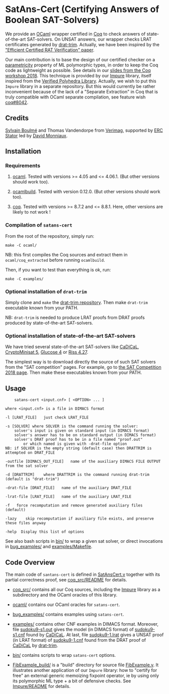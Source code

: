 # SatAns-Cert (Certifying Answers of Boolean SAT-Solvers)

We provide an [OCaml](http://ocaml.org/) wrapper certified in [Coq](https://coq.inria.fr/) to check answers of state-of-the-art SAT-solvers.
On UNSAT answers, our wrapper checks LRAT certificates generated by [drat-trim](https://github.com/marijnheule/drat-trim).
Actually, we have been inspired by the ["Efficient Certified RAT Verification" paper](https://imada.sdu.dk/~petersk/lrat).

Our main contribution is to base the design of our certified checker on a [parametricity](http://homepages.inf.ed.ac.uk/wadler/topics/parametricity.html) property of ML polymorphic types, in order to keep the Coq code as lightweight as possible.
See details in our [slides from the Coq workshop 2018](https://coqworkshop2018.inria.fr/files/2018/07/coq2018_talk_boulme.pdf).
This technique is provided by our [Impure](coq_src/Impure) library, itself inspired from the [Verified Polyhedra Library](https://github.com/VERIMAG-Polyhedra/VPL). Actually, we wish to put this `Impure` library in a separate repository. But this would currently be rather inconvenient because of the lack of a "Separate Extraction" in Coq that is truly compatible with OCaml separate compilation, see feature wish [coq#8042](https://github.com/coq/coq/issues/8042).

## Credits

[Sylvain Boulmé](mailto:Sylvain.Boulme@univ-grenoble-alpes.fr) and Thomas Vandendorpe from [Verimag](http://www-verimag.imag.fr/), supported by [ERC Stator](http://stator.imag.fr/w/index.php/Main_Page)
led by [David Monniaux](http://www-verimag.imag.fr/~monniaux/).

## Installation

### Requirements

1. [ocaml](https://ocaml.org/docs/install.html). Tested with versions >= 4.05 and <= 4.06.1. (But other versions should work too).

2. [ocamlbuild](https://github.com/ocaml/ocamlbuild). Tested with version 0.12.0. (But other versions should work too).

3. [coq](https://coq.inria.fr/). Tested with versions >= 8.7.2 and <= 8.8.1. Here, other versions are likely to not work !

### Compilation of `satans-cert`

From the root of the repository, simply run:

    make -C ocaml/

NB: this first compiles the Coq sources and extract them in `ocaml/coq_extracted` before running `ocamlbuild`.

Then, if you want to test than everything is ok, run:

    make -C examples/

### Optional installation of `drat-trim`

Simply clone and `make` the [drat-trim repository](https://github.com/marijnheule/drat-trim).
Then make `drat-trim` executable known from your PATH.

NB: `drat-trim` is needed to produce LRAT proofs from DRAT proofs produced by state-of-the-art SAT-solvers.

### Optional installation of state-of-the-art SAT-solvers

We have tried several state-of-the-art SAT-solvers like [CaDiCaL](http://fmv.jku.at/cadical/), [CryptoMinisat 5](https://github.com/msoos/cryptominisat),
[Glucose 4](http://www.labri.fr/perso/lsimon/glucose/) or [Riss 4.27](http://tools.computational-logic.org/content/riss.php).

The simplest way is to download directly the source of such SAT solvers from the "SAT competition" pages.
For example, go to [the SAT Competition 2018 page](http://sat2018.forsyte.tuwien.ac.at/index.php?cat=solvers).
Then make these executables known from your PATH.

## Usage


        satans-cert <input.cnf> [ <OPTION> ... ]

    where <input.cnf> is a file in DIMACS format

    -l [LRAT_FILE] 	 just check LRAT_FILE

    -s [SOLVER] where SOLVER is the command running the solver:
        solver's input is given on standard input (in DIMACS format)
	    solver's answer has to be on standard output (in DIMACS format)
	    solver's DRAT proof has to be in a file named "proof.out" 
		    or which named is given with -drat-file option
	NB: if SOLVER is the empty string (default case) then DRATTRIM is attempted on DRAT_FILE

    -outfile [DIMACS_OUT_FILE] 	 name of the auxiliary DIMACS FILE OUTPUT from the sat solver 

    -d [DRATTRIM] 	 where DRATTRIM is the command running drat-trim (default is "drat-trim")

    -drat-file [DRAT_FILE] 	 name of the auxiliary DRAT_FILE 

    -lrat-file [LRAT_FILE] 	 name of the auxiliary LRAT_FILE 

    -f 	 force recomputation and remove generated auxiliary files (default)

    -lazy 	 skip recomputation if auxiliary file exists, and preserve these files anyway

    -help  Display this list of options


See also bash scripts in [bin/](https://github.com/boulme/satans-cert/tree/master/bin) to wrap a given sat solver,
or direct invocations in [bug_examples/](bug_examples) and [examples/Makefile](examples/Makefile).

## Code Overview

The main code of `santans-cert` is defined in [SatAnsCert.v](coq_src/SatAnsCert.v) together with its partial correctness proof, see [coq_src/README](coq_src/) for details.

- [coq_src/](coq_src) contains all our Coq sources, including the [Impure](coq_src/Impure) library as a subdirectory and the OCaml oracles of this library.

- [ocaml/](ocaml) contains our OCaml oracles for `satans-cert`.

- [bug_examples/](bug_examples) contains examples using `satans-cert`.

- [examples/](examples) contains other CNF examples in DIMACS format.
Moreover, file [sudoku9-s1.out](examples/sudoku9-s1.out) gives the model (in DIMACS format) of [sudoku9-s1.cnf](examples/sudoku9-s1.cnf) found by [CaDiCaL](http://fmv.jku.at/cadical/).
At last, file [sudoku9-1.lrat](examples/sudoku9-1.lrat) gives a UNSAT proof (in LRAT format) of [sudoku9-1.cnf](examples/sudoku9-1.cnf) found from the DRAT proof of [CaDiCaL](http://fmv.jku.at/cadical/)
by [drat-trim](https://www.cs.utexas.edu/~marijn/drat-trim/).

- [bin/](bin) contains scripts to wrap `satans-cert` options.

- [FibExample_build/](FibExample_build) is a "build" directory for source file [FibExample.v](coq_src/Impure/FibExample.v). It illustrates another application of our `Impure` library: how to "certify for free" an external generic memoizing fixpoint operator, ie by using only its polymorphic ML type + a bit of defensive checks. See [Impure/README](coq_src/Impure) for details.
